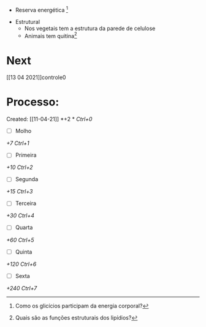 + Reserva energética [^469026]

[^469026]: Como os glicícios participam da energia corporal?

+ Estrutural
	+ Nos vegetais tem a estrutura da parede de celulose
	+ Animais tem quitina[^937775]

[^937775]: Quais são as funções estruturais dos lipídios?

# Next
[[13 04 2021]]controle0
# Processo:
Created: [[11-04-21]]
*+2 *  *Ctrl+0*
- [ ] Molho  

*+7*  *Ctrl+1*

- [ ] Primeira 

*+10*  *Ctrl+2*

- [ ] Segunda

*+15*  *Ctrl+3*

- [ ] Terceira 

*+30*  *Ctrl+4*

- [ ] Quarta 

*+60*  *Ctrl+5*

- [ ] Quinta 

*+120*  *Ctrl+6*

- [ ] Sexta 

*+240*  *Ctrl+7*